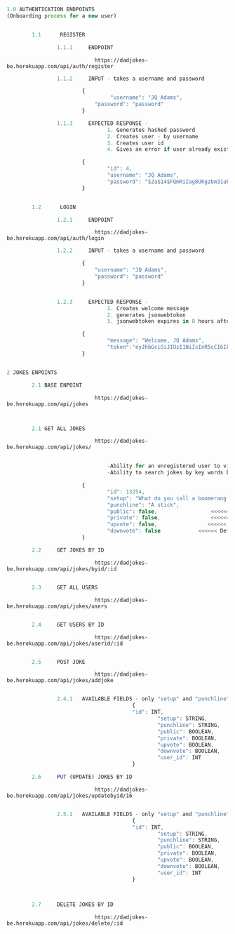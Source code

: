 ```js
1.0 AUTHENTICATION ENDPOINTS
(Onboarding process for a new user)


        1.1      REGISTER

                1.1.1     ENDPOINT
```
                                https://dadjokes-be.herokuapp.com/api/auth/register
```js
                1.1.2     INPUT - takes a username and password

                        {
                                 "username": "JQ Adams",
	                        "password": "password"
                        }

                1.1.3     EXPECTED RESPONSE - 
                                1. Generates hashed password
                                2. Creates user - by username
                                3. Creates user id
                                4. Gives an error if user already exists

                        {
                                "id": 4,
                                "username": "JQ Adams",
                                "password": "$2a$14$FQmRiIag8UKgzbm31akRmeYScEqktz.UJgO4RqkpLw4qzOyq0eX56"
                        }


        1.2      LOGIN

                1.2.1     ENDPOINT
```
                                https://dadjokes-be.herokuapp.com/api/auth/login
```js
                1.2.2     INPUT - takes a username and password

                        {
	                        "username": "JQ Adams",
	                        "password": "password"
                        }


                1.2.3     EXPECTED RESPONSE - 
                                1. Creates welcome message
                                2. generates jsonwebtoken
                                3. jsonwebtoken expires in 8 hours after which the user will have to re-login

                        {
                                "message": "Welcome, JQ Adams",
                                "token":"eyJhbGciOiJIUzI1NiIsInR5cCI6IkpXVCJ9eyJzdWJqZWN0Ijo0LCJ1c2VybmFtZSI6IkpRIEFkYW1zIiwiaWF0IjoxNTY2ODU5MTA5LCJleHAiOjE1NjY4ODc5MDl9.68xHxC97CDuhqNg3oU6AX6Qwj3G6HA6fqlJe0mMMJJI"
                        }


2 JOKES ENPOINTS

        2.1 BASE ENPOINT
```
                                https://dadjokes-be.herokuapp.com/api/jokes
```js


        2.1 GET ALL JOKES
```    
                                https://dadjokes-be.herokuapp.com/api/jokes/
```js                             
                           
                                -Ability for an unregistered user to view dad jokes listed as  'public'.
                                -Ability to search jokes by key words both on the public feed and within a users account can be done with an array method after it is converted to an array from this string.

                        {
                                "id": 13254,
                                "setup": "What do you call a boomerang that doesn't come back?",
                                "punchline": "A stick",
                                "public": false,                 <<<<<< Defaults to false
                                "private": false,                <<<<<< Defaults to false
                                "upvote": false,                <<<<<< Defaults to false
                                "downvote": false            <<<<<< Defaults to false
                        }

        2.2     GET JOKES BY ID
```
                                https://dadjokes-be.herokuapp.com/api/jokes/byid/:id
```js

        2.3     GET ALL USERS
```
                                https://dadjokes-be.herokuapp.com/api/jokes/users
```js

        2.4     GET USERS BY ID
```
                                https://dadjokes-be.herokuapp.com/api/jokes/userid/:id
```js

        2.5     POST JOKE
```
                                https://dadjokes-be.herokuapp.com/api/jokes/addjoke
```js

                2.4.1   AVAILABLE FIELDS - only "setup" and "punchline" are required fields
                                        {
		                                "id": INT,
                                                "setup": STRING,
                                                "punchline": STRING,
                                                "public": BOOLEAN,              <<<<<< Defaults to false
                                                "private": BOOLEAN,             <<<<<< Defaults to false
                                                "upvote": BOOLEAN,             <<<<<< Defaults to false
                                                "downvote": BOOLEAN,         <<<<<< Defaults to false
                                                "user_id": INT
                                        }

        2.6     PUT (UPDATE) JOKES BY ID
```
                                https://dadjokes-be.herokuapp.com/api/jokes/updatebyid/16
```js

                2.5.1   AVAILABLE FIELDS - only "setup" and "punchline" are required fields
                                        {
		                                "id": INT,
                                                "setup": STRING,
                                                "punchline": STRING,
                                                "public": BOOLEAN,              <<<<<< Defaults to false
                                                "private": BOOLEAN,             <<<<<< Defaults to false
                                                "upvote": BOOLEAN,             <<<<<< Defaults to false
                                                "downvote": BOOLEAN,         <<<<<< Defaults to false
                                                "user_id": INT
                                        }
        


        2.7     DELETE JOKES BY ID
```
                                https://dadjokes-be.herokuapp.com/api/jokes/delete/:id

```js
